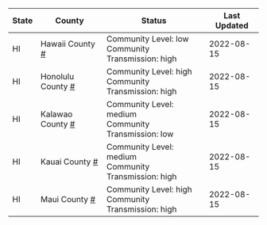 State | County | Status | Last Updated
--- | --- | --- | --- 
HI | Hawaii County <a href="#hawaii_county">#</a> | <a name="hawaii_county"></a>Community Level: low<br/>Community Transmission: high | 2022-08-15
HI | Honolulu County <a href="#honolulu_county">#</a> | <a name="honolulu_county"></a>Community Level: high<br/>Community Transmission: high | 2022-08-15
HI | Kalawao County <a href="#kalawao_county">#</a> | <a name="kalawao_county"></a>Community Level: medium<br/>Community Transmission: low | 2022-08-15
HI | Kauai County <a href="#kauai_county">#</a> | <a name="kauai_county"></a>Community Level: medium<br/>Community Transmission: high | 2022-08-15
HI | Maui County <a href="#maui_county">#</a> | <a name="maui_county"></a>Community Level: high<br/>Community Transmission: high | 2022-08-15
